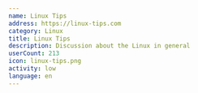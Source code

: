 ```yaml
---
name: Linux Tips
address: https://linux-tips.com
category: Linux
title: Linux Tips
description: Discussion about the Linux in general
userCount: 213
icon: linux-tips.png
activity: low
language: en
---
```

